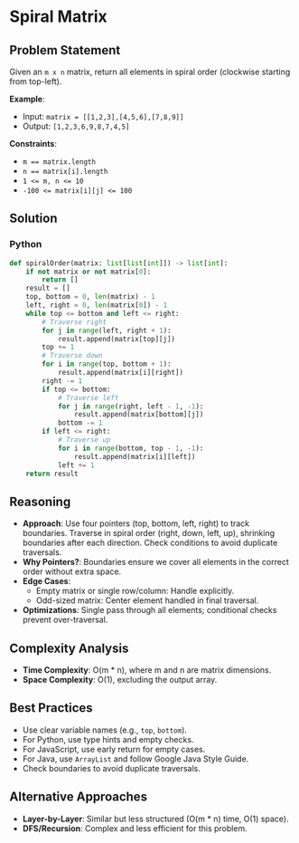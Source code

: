 # Spiral Matrix

## Problem Statement
Given an `m x n` matrix, return all elements in spiral order (clockwise starting from top-left).

**Example**:
- Input: `matrix = [[1,2,3],[4,5,6],[7,8,9]]`
- Output: `[1,2,3,6,9,8,7,4,5]`

**Constraints**:
- `m == matrix.length`
- `n == matrix[i].length`
- `1 <= m, n <= 10`
- `-100 <= matrix[i][j] <= 100`

## Solution

### Python
```python
def spiralOrder(matrix: list[list[int]]) -> list[int]:
    if not matrix or not matrix[0]:
        return []
    result = []
    top, bottom = 0, len(matrix) - 1
    left, right = 0, len(matrix[0]) - 1
    while top <= bottom and left <= right:
        # Traverse right
        for j in range(left, right + 1):
            result.append(matrix[top][j])
        top += 1
        # Traverse down
        for i in range(top, bottom + 1):
            result.append(matrix[i][right])
        right -= 1
        if top <= bottom:
            # Traverse left
            for j in range(right, left - 1, -1):
                result.append(matrix[bottom][j])
            bottom -= 1
        if left <= right:
            # Traverse up
            for i in range(bottom, top - 1, -1):
                result.append(matrix[i][left])
            left += 1
    return result
```

## Reasoning
- **Approach**: Use four pointers (top, bottom, left, right) to track boundaries. Traverse in spiral order (right, down, left, up), shrinking boundaries after each direction. Check conditions to avoid duplicate traversals.
- **Why Pointers?**: Boundaries ensure we cover all elements in the correct order without extra space.
- **Edge Cases**:
  - Empty matrix or single row/column: Handle explicitly.
  - Odd-sized matrix: Center element handled in final traversal.
- **Optimizations**: Single pass through all elements; conditional checks prevent over-traversal.

## Complexity Analysis
- **Time Complexity**: O(m * n), where m and n are matrix dimensions.
- **Space Complexity**: O(1), excluding the output array.

## Best Practices
- Use clear variable names (e.g., `top`, `bottom`).
- For Python, use type hints and empty checks.
- For JavaScript, use early return for empty cases.
- For Java, use `ArrayList` and follow Google Java Style Guide.
- Check boundaries to avoid duplicate traversals.

## Alternative Approaches
- **Layer-by-Layer**: Similar but less structured (O(m * n) time, O(1) space).
- **DFS/Recursion**: Complex and less efficient for this problem.